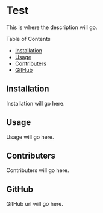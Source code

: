 # Test

This is where the description will go.

Table of Contents
* [Installation](#Installation)
* [Usage](#Usage)
* [Contributers](#Contributers)
* [GitHub](#Github)

## Installation
Installation will go here.

## Usage
Usage will go here.

## Contributers
Contributers will go here.

## GitHub
GitHub url will go here. 